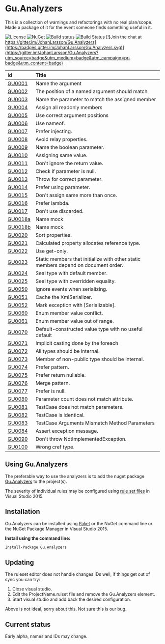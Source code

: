 # Gu.Analyzers

This is a collection of warnings and refactorings with no real plan/scope. Made a package of it for the event someone finds something useful in it.

[![License](https://img.shields.io/badge/license-MIT-blue.svg)](LICENSE)
[![NuGet](https://img.shields.io/nuget/v/Gu.Analyzers.svg)](https://www.nuget.org/packages/Gu.Analyzers/)
[![Build status](https://ci.appveyor.com/api/projects/status/nplt8lc7rhmgdi17/branch/master?svg=true)](https://ci.appveyor.com/project/JohanLarsson/gu-analyzers-qh7oa/branch/master)
[![Build Status](https://dev.azure.com/guorg/Gu.Analyzers/_apis/build/status/GuOrg.Gu.Analyzers?branchName=master)](https://dev.azure.com/guorg/Gu.Analyzers/_build/latest?definitionId=1&branchName=master)
[![Join the chat at https://gitter.im/JohanLarsson/Gu.Analyzers](https://badges.gitter.im/JohanLarsson/Gu.Analyzers.svg)](https://gitter.im/JohanLarsson/Gu.Analyzers?utm_source=badge&utm_medium=badge&utm_campaign=pr-badge&utm_content=badge)

| Id       | Title
| :--      | :--
| [GU0001](https://github.com/GuOrg/Gu.Analyzers/blob/master/documentation/GU0001.md)| Name the argument
| [GU0002](https://github.com/GuOrg/Gu.Analyzers/blob/master/documentation/GU0002.md)| The position of a named argument should match
| [GU0003](https://github.com/GuOrg/Gu.Analyzers/blob/master/documentation/GU0003.md)| Name the parameter to match the assigned member
| [GU0004](https://github.com/GuOrg/Gu.Analyzers/blob/master/documentation/GU0004.md)| Assign all readonly members
| [GU0005](https://github.com/GuOrg/Gu.Analyzers/blob/master/documentation/GU0005.md)| Use correct argument positions
| [GU0006](https://github.com/GuOrg/Gu.Analyzers/blob/master/documentation/GU0006.md)| Use nameof.
| [GU0007](https://github.com/GuOrg/Gu.Analyzers/blob/master/documentation/GU0007.md)| Prefer injecting.
| [GU0008](https://github.com/GuOrg/Gu.Analyzers/blob/master/documentation/GU0008.md)| Avoid relay properties.
| [GU0009](https://github.com/GuOrg/Gu.Analyzers/blob/master/documentation/GU0009.md)| Name the boolean parameter.
| [GU0010](https://github.com/GuOrg/Gu.Analyzers/blob/master/documentation/GU0010.md)| Assigning same value.
| [GU0011](https://github.com/GuOrg/Gu.Analyzers/blob/master/documentation/GU0011.md)| Don't ignore the return value.
| [GU0012](https://github.com/GuOrg/Gu.Analyzers/blob/master/documentation/GU0012.md)| Check if parameter is null.
| [GU0013](https://github.com/GuOrg/Gu.Analyzers/blob/master/documentation/GU0013.md)| Throw for correct parameter.
| [GU0014](https://github.com/GuOrg/Gu.Analyzers/blob/master/documentation/GU0014.md)| Prefer using parameter.
| [GU0015](https://github.com/GuOrg/Gu.Analyzers/blob/master/documentation/GU0015.md)| Don't assign same more than once.
| [GU0016](https://github.com/GuOrg/Gu.Analyzers/blob/master/documentation/GU0016.md)| Prefer lambda.
| [GU0017](https://github.com/GuOrg/Gu.Analyzers/blob/master/documentation/GU0017.md)| Don't use discarded.
| [GU0018a](https://github.com/GuOrg/Gu.Analyzers/blob/master/documentation/GU0018a.md)| Name mock
| [GU0018b](https://github.com/GuOrg/Gu.Analyzers/blob/master/documentation/GU0018b.md)| Name mock
| [GU0020](https://github.com/GuOrg/Gu.Analyzers/blob/master/documentation/GU0020.md)| Sort properties.
| [GU0021](https://github.com/GuOrg/Gu.Analyzers/blob/master/documentation/GU0021.md)| Calculated property allocates reference type.
| [GU0022](https://github.com/GuOrg/Gu.Analyzers/blob/master/documentation/GU0022.md)| Use get-only.
| [GU0023](https://github.com/GuOrg/Gu.Analyzers/blob/master/documentation/GU0023.md)| Static members that initialize with other static members depend on document order.
| [GU0024](https://github.com/GuOrg/Gu.Analyzers/blob/master/documentation/GU0024.md)| Seal type with default member.
| [GU0025](https://github.com/GuOrg/Gu.Analyzers/blob/master/documentation/GU0025.md)| Seal type with overridden equality.
| [GU0050](https://github.com/GuOrg/Gu.Analyzers/blob/master/documentation/GU0050.md)| Ignore events when serializing.
| [GU0051](https://github.com/GuOrg/Gu.Analyzers/blob/master/documentation/GU0051.md)| Cache the XmlSerializer.
| [GU0052](https://github.com/GuOrg/Gu.Analyzers/blob/master/documentation/GU0052.md)| Mark exception with [Serializable].
| [GU0060](https://github.com/GuOrg/Gu.Analyzers/blob/master/documentation/GU0060.md)| Enum member value conflict.
| [GU0061](https://github.com/GuOrg/Gu.Analyzers/blob/master/documentation/GU0061.md)| Enum member value out of range.
| [GU0070](https://github.com/GuOrg/Gu.Analyzers/blob/master/documentation/GU0070.md)| Default-constructed value type with no useful default
| [GU0071](https://github.com/GuOrg/Gu.Analyzers/blob/master/documentation/GU0071.md)| Implicit casting done by the foreach
| [GU0072](https://github.com/GuOrg/Gu.Analyzers/blob/master/documentation/GU0072.md)| All types should be internal.
| [GU0073](https://github.com/GuOrg/Gu.Analyzers/blob/master/documentation/GU0073.md)| Member of non-public type should be internal.
| [GU0074](https://github.com/GuOrg/Gu.Analyzers/blob/master/documentation/GU0074.md)| Prefer pattern.
| [GU0075](https://github.com/GuOrg/Gu.Analyzers/blob/master/documentation/GU0075.md)| Prefer return nullable.
| [GU0076](https://github.com/GuOrg/Gu.Analyzers/blob/master/documentation/GU0076.md)| Merge pattern.
| [GU0077](https://github.com/GuOrg/Gu.Analyzers/blob/master/documentation/GU0077.md)| Prefer is null.
| [GU0080](https://github.com/GuOrg/Gu.Analyzers/blob/master/documentation/GU0080.md)| Parameter count does not match attribute.
| [GU0081](https://github.com/GuOrg/Gu.Analyzers/blob/master/documentation/GU0081.md)| TestCase does not match parameters.
| [GU0082](https://github.com/GuOrg/Gu.Analyzers/blob/master/documentation/GU0082.md)| TestCase is identical.
| [GU0083](https://github.com/GuOrg/Gu.Analyzers/blob/master/documentation/GU0083.md)| TestCase Arguments Mismatch Method Parameters
| [GU0084](https://github.com/GuOrg/Gu.Analyzers/blob/master/documentation/GU0084.md)| Assert exception message.
| [GU0090](https://github.com/GuOrg/Gu.Analyzers/blob/master/documentation/GU0090.md)| Don't throw NotImplementedException.
| [GU0100](https://github.com/GuOrg/Gu.Analyzers/blob/master/documentation/GU0100.md)| Wrong cref type.

## Using Gu.Analyzers

The preferable way to use the analyzers is to add the nuget package [Gu.Analyzers](https://www.nuget.org/packages/Gu.Analyzers/)
to the project(s).

The severity of individual rules may be configured using [rule set files](https://msdn.microsoft.com/en-us/library/dd264996.aspx)
in Visual Studio 2015.

## Installation

Gu.Analyzers can be installed using [Paket](https://fsprojects.github.io/Paket/) or the NuGet command line or the NuGet Package Manager in Visual Studio 2015.


**Install using the command line:**
```bash
Install-Package Gu.Analyzers
```

## Updating

The ruleset editor does not handle changes IDs well, if things get out of sync you can try:

1) Close visual studio.
2) Edit the ProjectName.rulset file and remove the Gu.Analyzers element.
3) Start visual studio and add back the desired configuration.

Above is not ideal, sorry about this. Not sure this is our bug.


## Current status

Early alpha, names and IDs may change.
